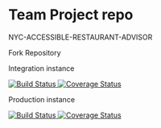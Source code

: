 # Team Project repo
NYC-ACCESSIBLE-RESTAURANT-ADVISOR

Fork Repository

Integration instance

<a href="https://travis-ci.com/github/Huanjin-Zhang/nyc-accessible-restaurant-advisor">
    <img 
         alt="Build Status" 
         src="https://travis-ci.com/Huanjin-Zhang/nyc-accessible-restaurant-advisor.svg?branch=develop">
</a>
<a href='https://coveralls.io/github/Huanjin-Zhang/nyc-accessible-restaurant-advisor?branch=develop'>
    <img
        src=''https://coveralls.io/repos/github/Huanjin-Zhang/nyc-accessible-restaurant-advisor/badge.svg?branch=develop&service=github
        alt='Coverage Status' />
</a>

Production instance

<a href="https://travis-ci.com/github/Huanjin-Zhang/nyc-accessible-restaurant-advisor">
    <img 
         alt="Build Status" 
         src="https://travis-ci.com/Huanjin-Zhang/nyc-accessible-restaurant-advisor.svg?branch=main">
</a>
<a href='https://coveralls.io/github/Huanjin-Zhang/nyc-accessible-restaurant-advisor?branch=main'>
    <img
        src=''https://coveralls.io/repos/github/Huanjin-Zhang/nyc-accessible-restaurant-advisor/badge.svg?branch=main&service=github
        alt='Coverage Status' />
</a>

